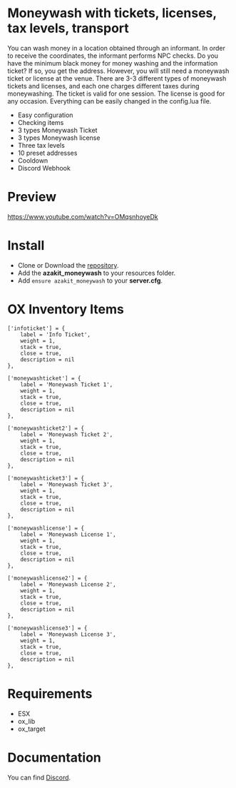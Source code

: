 # Moneywash with tickets, licenses, tax levels, transport
You can wash money in a location obtained through an informant.
In order to receive the coordinates, the informant performs NPC checks. Do you have the minimum black money for money washing and the information ticket?
If so, you get the address. However, you will still need a moneywash ticket or license at the venue. There are 3-3 different types of moneywash tickets and licenses, and each one charges different taxes during moneywashing. The ticket is valid for one session. The license is good for any occasion.
Everything can be easily changed in the config.lua file.

* Easy configuration
* Checking items
* 3 types Moneywash Ticket
* 3 types Moneywash license
* Three tax levels
* 10 preset addresses
* Cooldown
* Discord Webhook

# Preview
https://www.youtube.com/watch?v=OMqsnhoyeDk

# Install
- Clone or Download the [repository](https://github.com/AzakitHU/azakit_moneywash).
- Add the **azakit_moneywash** to your resources folder.
- Add `ensure azakit_moneywash` to your **server.cfg**.

# OX Inventory Items
	
	['infoticket'] = {
		label = 'Info Ticket',
		weight = 1,
		stack = true,
		close = true,
		description = nil
	},

	['moneywashticket'] = {
		label = 'Moneywash Ticket 1',
		weight = 1,
		stack = true,
		close = true,
		description = nil
	},

	['moneywashticket2'] = {
		label = 'Moneywash Ticket 2',
		weight = 1,
		stack = true,
		close = true,
		description = nil
	},

	['moneywashticket3'] = {
		label = 'Moneywash Ticket 3',
		weight = 1,
		stack = true,
		close = true,
		description = nil
	},

	['moneywashlicense'] = {
		label = 'Moneywash License 1',
		weight = 1,
		stack = true,
		close = true,
		description = nil
	},

	['moneywashlicense2'] = {
		label = 'Moneywash License 2',
		weight = 1,
		stack = true,
		close = true,
		description = nil
	},

	['moneywashlicense3'] = {
		label = 'Moneywash License 3',
		weight = 1,
		stack = true,
		close = true,
		description = nil
	},

# Requirements
- ESX
- ox_lib
- ox_target

# Documentation
You can find [Discord](https://discord.gg/DmsF6DbCJ9).
